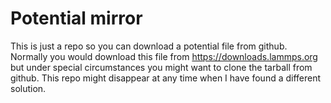 # Potential mirror
This is just a repo so you can download a potential file from github. Normally you would download
this file from https://downloads.lammps.org but under special circumstances you might want to clone
the tarball from github. This repo might disappear at any time when I have found a different solution.
